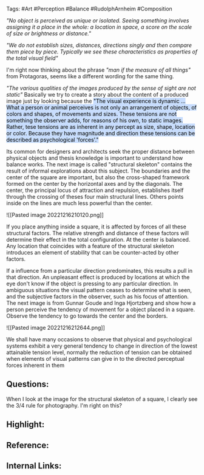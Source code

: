 Tags: #Art #Perception #Balance #RudolphArnheim #Composition 

_"No object is perceived as unique or isolated. Seeing something involves assigning it a place in the whole: a location in space, a score on the scale of size or brightness or distance."_

_"We do not establish sizes, distances, directions singly and then compare them piece by piece. Typically we see these characteristics as properties of the total visual field"_

I'm right now thinking about the phrase _"man if the measure of all things"_ from Protagoras, seems like a different wording for the same thing.

_"The various qualities of the images produced by the sense of sight are not static"_ Basically we try to create a story about the content of a produced image just by looking because the <mark style="background: #ADCCFFA6;">"The visual experience is dynamic ... What a person or animal perceives is not only an arrangement of objects, of colors and shapes, of movements and sizes. These tensions are not something the observer adds, for reasons of his own, to static images. Rather, tese tensions are as inherent in any percept as size, shape, location or color. Because they have magnitude and direction these tensions can be described as psychological 'forces'." </mark> 

Its common for designers and architects seek the proper distance between physical objects and thesis knowledge is important to understand how balance works. The next image is called "structural skeleton" contains the result of informal explorations about this subject. The boundaries and the center of the square are important, but also the cross-shaped framework formed on the center by the horizontal axes and by the diagonals. The center, the principal locus of attraction and repulsion, establishes itself through the crossing of theses four main structural lines. Others points inside on the lines are much less powerful than the center.


![[Pasted image 20221216210120.png]]

If you place anything inside a square, it is affected by forces of all these structural factors. The relative strength and distance of these factors will determine their effect in the total configuration. At the center is balanced. Any location that coincides with a feature of the structural skeleton introduces an element of stability that can be counter-acted by other factors.

If a influence from a particular direction predominates, this results a pull in that direction. An unpleasant effect is produced by locations at which the eye don't know if the object is pressing to any particular direction. In ambiguous situations the visual pattern ceases to determine what is seen, and the subjective factors in the observer, such as his focus of attention. The next image is from Gunnar Goude and Inga Hjortzberg and show how a person perceive the tendency of movement for a object placed in a square. Observe the tendency to go towards the center and the borders.

![[Pasted image 20221216212644.png]]

We shall have many occasions to observe that physical and psychological systems exhibit a very general tendency to change in direction of the lowest attainable tension level, normally the reduction of tension can be obtained when elements of visual patterns can give in to the directed perceptual forces inherent in them
<h2>Questions:</h2>
When I look at the image for the structural skeleton of a square, I clearly see the 3/4 rule for photography. I'm right on this?

<h2>Highlight:</h2>
<h2>Reference: </h2>


<h2>Internal Links:</h2>